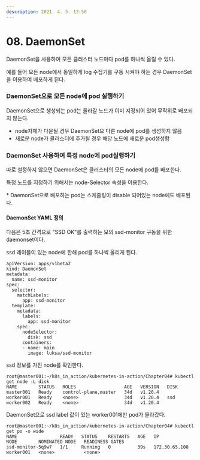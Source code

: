 ```yaml
---
description: 2021. 4. 5. 13:50
---
```


# 08. DaemonSet

DaemonSet을 사용하여 모든 클러스터 노드마다 pod를 하나씩 올릴 수 있다.

예를 들어 모든 node에서 동일하게 log 수집기를 구동 시켜야 하는 경우 DaemonSet을 이용하여 배포하게 된다.

### DaemonSet으로 모든 node에 pod 실행하기

DaemonSet으로 생성되는 pod는 올라갈 노드가 이미 지정되어 있어 무작위로 배포되지 않는다.

* node자체가 다운될 경우 DaemonSet으 다른 node에 pod를 생성하지 않음
* 새로운 node가 클러스터에 추가될 경우 해당 노드에 새로운 pod생성함





### DaemonSet 사용하여 특정 node에 pod실행하기

따로 설정하지 않으면 DaemonSet은 클러스터의 모든 node에 pod를 배포한다.

특정 노드를 지정하기 위해서는 node-Selector 속성을 이용한다.

\* DaemonSet으로 배포하는 pod는 스케줄링이 disable 되어있는 node에도 배포된다.

#### DaemonSet YAML 정의

다음은 5초 간격으로 "SSD OK"를 출력하는 모의 ssd-monitor 구동을 위한 daemonset이다.

&#x20;ssd 레이블이 있는 node에 한해 pod를 하나씩 올리게 된다.

```
apiVersion: apps/v1beta2
kind: DaemonSet
metadata:
  name: ssd-monitor
spec:
  selector:
    matchLabels:
      app: ssd-monitor
  template:
    metadata:
      labels:
        app: ssd-monitor
    spec:
      nodeSelector:
        disk: ssd
      containers:
      - name: main
        image: luksa/ssd-monitor
```

ssd 정보를 가진 node를 확인한다.

```
root@master001:~/k8s_in_action/kubernetes-in-action/Chapter04# kubectl get node -L disk
NAME        STATUS   ROLES                  AGE   VERSION   DISK
master001   Ready    control-plane,master   34d   v1.20.4   
worker001   Ready    <none>                 34d   v1.20.4   ssd
worker002   Ready    <none>                 34d   v1.20.4
```

DaemonSet으로 ssd label 값이 있는 worker001에만 pod가 올라갔다.

```
root@master001:~/k8s_in_action/kubernetes-in-action/Chapter04# kubectl get po -o wide
NAME                READY   STATUS    RESTARTS   AGE   IP              NODE        NOMINATED NODE   READINESS GATES
ssd-monitor-5q9w7   1/1     Running   0          39s   172.30.65.108   worker001   <none>           <none>
```
